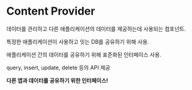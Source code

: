 
# Content Provider

데이터를 관리하고 다른 애플리케이션의 데이터를 제공하는데 사용되는 컴포넌트.

특정한 애플리케이션이 사용하고 잇는 DB를 공유하기 위해 사용.

애플리케이션 간의 데이터를 공유하기 위해 표준화된 인터페이스 사용.

query, insert, update, delete 등의 API 제공

**다른 앱과 데이터를 공유하기 위한 인터페이스!**